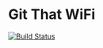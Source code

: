 Git That WiFi
====
[![Build Status](https://travis-ci.org/danielbonnell/git_that_wifi.svg?branch=DB_1_view_page_details)](https://travis-ci.org/danielbonnell/git_that_wifi)
